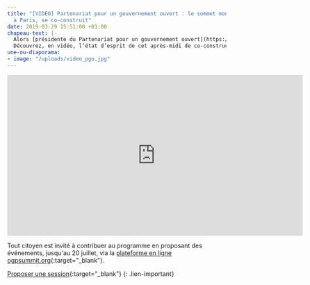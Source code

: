 ```yaml
---
title: "[VIDÉO] Partenariat pour un gouvernement ouvert : le sommet mondial 2016,
  à Paris, se co-construit"
date: 2019-03-29 15:51:00 +01:00
chapeau-text: |-
  Alors [présidente du Partenariat pour un gouvernement ouvert](https://www.modernisation.gouv.fr/home/la-france-presidera-le-partenariat-pour-le-gouvernement-ouvert-en-2016){:target="_blank"} (PGO), la France organisera, les 7, 8 et 9 décembre 2016, le 4e sommet mondial du PGO, sur le thème des nouvelles alliances entre gouvernements et sociétés civiles. Dans cette optique, 150 personnes issues des administrations et de la société civile se sont réunies mercredi 20 avril pour co-construire les sessions du futur sommet. Présidé par Jean-Vincent Placé, en présence de plusieurs membres du Gouvernement - Annick Girardin, Thierry Mandon, Clotilde Valter, Estelle Grelier, Axelle Lemaire, et de Virgilio Andrade Martinez, ministre de la fonction publique mexicaine -, cet après-midi s'est articulé autour de 3 ateliers de travail : le programme du sommet, le hackathon international sur les civic tech et la journée de la société civile.
  Découvrez, en vidéo, l’état d’esprit de cet après-midi de co-construction.
une-ou-diaporama:
- image: "/uploads/video_pgo.jpg"
---
```


<iframe frameborder="0" width="680" height="370" src="https://www.dailymotion.com/embed/video/x48osup" allowfullscreen allow="autoplay"></iframe>

Tout citoyen est invité à contribuer au programme en proposant des événements, jusqu'au 20 juillet, via la [plateforme en ligne ogpsummit.org](https://ogpsummit.org/){:target="_blank"}.

[Proposer une session](https://ogpsummit.org/){:target="_blank"}
{: .lien-important}